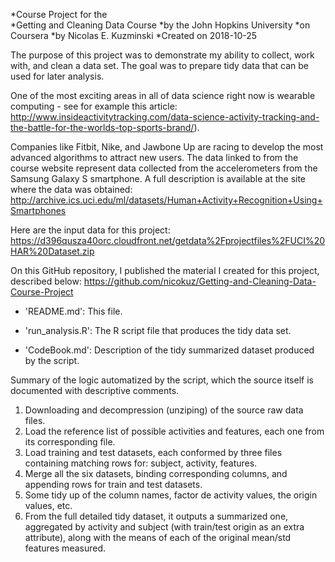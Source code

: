 *Course Project for the  
*Getting and Cleaning Data Course 
*by the John Hopkins University
*on Coursera
*by Nicolas E. Kuzminski
*Created on 2018-10-25

The purpose of this project was to demonstrate my ability to collect, work with, and clean a data set. The goal was to prepare tidy data that can be used for later analysis. 

One of the most exciting areas in all of data science right now is wearable computing - see for example this article: 
http://www.insideactivitytracking.com/data-science-activity-tracking-and-the-battle-for-the-worlds-top-sports-brand/). 

Companies like Fitbit, Nike, and Jawbone Up are racing to develop the most advanced algorithms to attract new users. The data linked to from the course website represent data collected from the accelerometers from the Samsung Galaxy S smartphone. A full description is available at the site where the data was obtained: 
http://archive.ics.uci.edu/ml/datasets/Human+Activity+Recognition+Using+Smartphones

Here are the input data for this project:
https://d396qusza40orc.cloudfront.net/getdata%2Fprojectfiles%2FUCI%20HAR%20Dataset.zip


On this GitHub repository, I published the material I created for this project, described below:
https://github.com/nicokuz/Getting-and-Cleaning-Data-Course-Project

- 'README.md': This file.

- 'run_analysis.R': The R script file that produces the tidy data set.

- 'CodeBook.md': Description of the tidy summarized dataset produced by the script.


Summary of the logic automatized by the script, which the source itself is documented with descriptive comments.

1. Downloading and decompression (unziping) of the source raw data files. 
2. Load the reference list of possible activities and features, each one from its corresponding file.
3. Load  training and test datasets, each conformed by three files containing matching rows for: subject, activity, features.
4. Merge all the six datasets, binding corresponding columns, and appending rows for train and test datasets.
5. Some tidy up of the column names, factor de activity values, the origin values, etc.
6. From the full detailed tidy dataset, it outputs a summarized one, aggregated by activity and subject (with train/test origin as an extra attribute), along with the means of each of the original mean/std features measured.  
